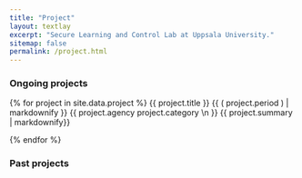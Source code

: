 ```yaml
---
title: "Project"
layout: textlay
excerpt: "Secure Learning and Control Lab at Uppsala University."
sitemap: false
permalink: /project.html
---
```


### Ongoing projects

{% for project in site.data.project %}
{{ project.title }} {{ &#40; project.period &#41; | markdownify }}
{{ project.agency project.category \n }}
{{ project.summary | markdownify}}
<br/>

{% endfor %}

### Past projects

